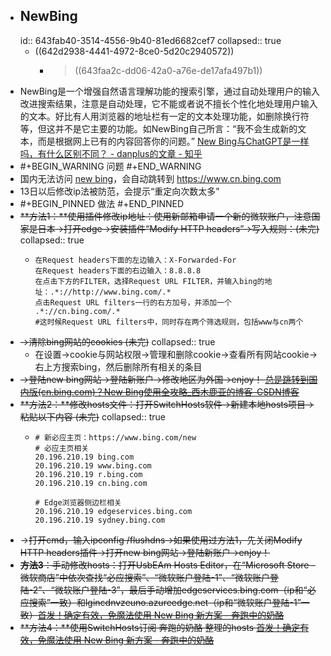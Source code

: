 - ## NewBing
  id:: 643fab40-3514-4556-9b40-81ed6682cef7
  collapsed:: true
	- ((642d2938-4441-4972-8ce0-5d20c2940572))
		- > ((643faa2c-dd06-42a0-a76e-de17afa497b1))
- NewBing是一个增强自然语言理解功能的搜索引擎，通过自动处理用户的输入改进搜索结果，注意是自动处理，它不能或者说不擅长个性化地处理用户输入的文本。好比有人用浏览器的地址栏有一定的文本处理功能，如删除换行符等，但这并不是它主要的功能。如NewBing自己所言：“我不会生成新的文本，而是根据网上已有的内容回答你的问题。” [New Bing与ChatGPT是一样吗，有什么区别不同？ - danplus的文章 - 知乎](https://zhuanlan.zhihu.com/p/609706812)
- #+BEGIN_WARNING
  问题
  #+END_WARNING
- 国内无法访问 [new bing](https://www.bing.com/new)，会自动跳转到 https://www.cn.bing.com
- 13日以后修改ip法被防范，会提示“重定向次数太多”
- #+BEGIN_PINNED
  做法
  #+END_PINNED
- ~~**方法1：**使用插件修改ip地址：使用新邮箱申请一个新的微软账户，注意国家是日本->打开edge->安装插件“Modify HTTP headers”->写入规则：(未完)~~
  collapsed:: true
	- ``` 
	  在Request headers下面的左边输入：X-Forwarded-For
	  在Request headers下面的右边输入：8.8.8.8
	  在点击下方的FILTER，选择Request URL FILTER，并输入bing的地址：.*://http://www.bing.com/.*
	  点击Request URL filters一行的右方加号，并添加一个 .*://cn.bing.com/.* 
	  #这时候Request URL filters中，同时存在两个筛选规则，包括www与cn两个
	  ```
- ~~->清除bing网站的cookies (未完)~~
  collapsed:: true
	- 在设置->cookie与网站权限->管理和删除cookie->查看所有网站cookie->右上方搜索bing，然后删除所有相关的条目
- ~~->登陆new bing网站->登陆新账户->修改地区为外国->enjoy！ [总是跳转到国内版(cn.bing.com)？New Bing使用全攻略_西木鹿亚的博客-CSDN博客](https://blog.csdn.net/qq_33866817/article/details/129122178)~~
- ~~**方法2：**修改hosts文件：打开SwitchHosts软件->新建本地hosts项目->粘贴以下内容 (未完)~~
  collapsed:: true
	- ``` 
	  # 新必应主页：https://www.bing.com/new
	  # 必应主页相关
	  20.196.210.19 bing.com
	  20.196.210.19 www.bing.com 
	  20.196.210.19 r.bing.com
	  20.196.210.19 cn.bing.com
	  
	  # Edge浏览器侧边栏相关
	  20.196.210.19 edgeservices.bing.com
	  20.196.210.19 sydney.bing.com
	  ```
- -~~>打开cmd，输入ipconfig /flushdns->如果使用过方法1，先关闭Modify HTTP headers插件->打开new bing网站->登陆新账户->enjoy！~~
- ~~**方法3**：手动修改hosts：打开UsbEAm Hosts Editor，在“Microsoft Store - 微软商店”中依次查找“必应搜索”、“微软账户登陆-1”、“微软账户登陆-2”、“微软账户登陆-3”，最后手动增加edgeservices.bing.com（ip和“必应搜索”一致）和lgincdnvzeuno.azureedge.net（ip和“微软账户登陆-1”一致）[首发！确定有效，免魔法使用 New Bing 新方案 - 奔跑中的奶酪](https://www.runningcheese.com/new-bing)~~
- ~~**方法4：**使用SwitchHosts订阅 奔跑的奶酪 整理的hosts [首发！确定有效，免魔法使用 New Bing 新方案 - 奔跑中的奶酪](https://www.runningcheese.com/new-bing)~~